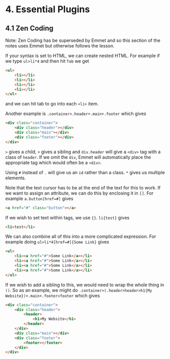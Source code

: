 # 4. Essential Plugins
## 4.1 Zen Coding

Note: Zen Coding has be superseded by Emmet and so this section of the notes uses Emmet but otherwise follows the lesson.

If your syntax is set to HTML, we can create nested HTML. For example if we type `ul>li*4` and then hit `Tab` we get
```html
<ul>
    <li></li>
    <li></li>
    <li></li>
    <li></li>
</ul>
```
and we can hit tab to go into each `<li>` item.

Another example is `.container>.header+.main+.footer` which gives
```html
<div class="container">
    <div class="header"></div>
    <div class="main"></div>
    <div class="footer"></div>
</div>
```

`>` gives a child, `+` gives a sibling and `div.header` will give a `<div>` tag with a class of `header`. If we omit the `div`, Emmet will automatically place the appropriate tag which would often be a `<div>`.

Using `#` instead of `.` will give us an `id` rather than a class. `*` gives us multiple elements.

Note that the text cursor has to be at the end of the text for this to work. If we want to assign an attribute, we can do this by enclosing it in `[]`. For example `a.button[href=#]` gives
```html
<a href="#" class="button"></a>
```

If we wish to set text within tags, we use `{}`. `li{test}` gives
```html
<li>test</li>
```

We can also combine all of this into a more complicated expression. For example doing `ul>li*4[href=#]{Some Link}` gives
```html
<ul>
    <li><a href="#">Some Link</a></li>
    <li><a href="#">Some Link</a></li>
    <li><a href="#">Some Link</a></li>
    <li><a href="#">Some Link</a></li>
</ul>
```

If we wish to add a sibling to this, we would need to wrap the whole thing in `()`. So as an example, we might do `.container>(.header>header>h1{My Website})+.main+.footer>footer` which gives
```html
<div class="container">
    <div class="header">
        <header>
            <h1>My Website</h1>
        </header>
    </div>
    <div class="main"></div>
    <div class="footer">
        <footer></footer>
    </div>
</div>
```